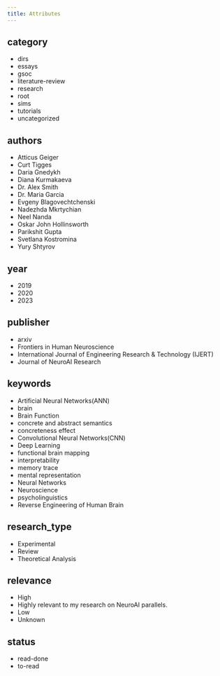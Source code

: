 ```yaml
---
title: Attributes
---
```


## category

- dirs
- essays
- gsoc
- literature-review
- research
- root
- sims
- tutorials
- uncategorized

## authors

- Atticus Geiger
- Curt Tigges
- Daria Gnedykh
- Diana Kurmakaeva
- Dr. Alex Smith
- Dr. Maria Garcia
- Evgeny Blagovechtchenski
- Nadezhda Mkrtychian
- Neel Nanda
- Oskar John Hollinsworth
- Parikshit Gupta
- Svetlana Kostromina
- Yury Shtyrov

## year

- 2019
- 2020
- 2023

## publisher

- arxiv
- Frontiers in Human Neuroscience
- International Journal of Engineering Research & Technology (IJERT)
- Journal of NeuroAI Research

## keywords

- Artificial Neural Networks(ANN)
- brain
- Brain Function
- concrete and abstract semantics
- concreteness effect
- Convolutional Neural Networks(CNN)
- Deep Learning
- functional brain mapping
- interpretability
- memory trace
- mental representation
- Neural Networks
- Neuroscience
- psycholinguistics
- Reverse Engineering of Human Brain

## research_type

- Experimental
- Review
- Theoretical Analysis

## relevance

- High
- Highly relevant to my research on NeuroAI parallels.
- Low
- Unknown

## status

- read-done
- to-read

